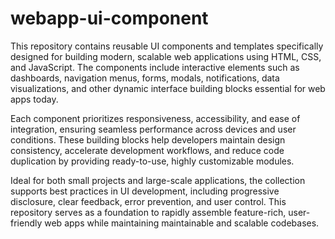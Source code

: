 # webapp-ui-component
This repository contains reusable UI components and templates specifically designed for building modern, scalable web applications using HTML, CSS, and JavaScript. The components include interactive elements such as dashboards, navigation menus, forms, modals, notifications, data visualizations, and other dynamic interface building blocks essential for web apps today.

Each component prioritizes responsiveness, accessibility, and ease of integration, ensuring seamless performance across devices and user conditions. These building blocks help developers maintain design consistency, accelerate development workflows, and reduce code duplication by providing ready-to-use, highly customizable modules.

Ideal for both small projects and large-scale applications, the collection supports best practices in UI development, including progressive disclosure, clear feedback, error prevention, and user control. This repository serves as a foundation to rapidly assemble feature-rich, user-friendly web apps while maintaining maintainable and scalable codebases.
